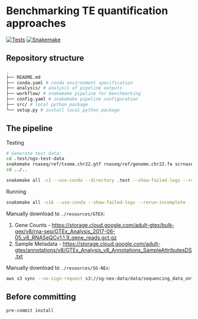 # Benchmarking TE quantification approaches

[![Tests](https://github.com/gage-lab/bulk_te_bench/actions/workflows/main.yaml/badge.svg)](https://github.com/gage-lab/bulk_te_bench/actions/workflows/main.yaml)
[![Snakemake](https://img.shields.io/badge/snakemake-≥7.32.0-brightgreen.svg)](https://snakemake.github.io)

## Repository structure

```bash
.
├── README.md
├── conda.yaml # conda environment specification
├── analysis/ # analysis of pipeline outputs
├── workflow/ # snakemake pipeline for benchmarking
├── config.yaml # snakemake pipeline configuration
├── src/ # local python package
└── setup.py # install local python package
```

## The pipeline

Testing

```bash
# Generate test data:
cd .test/ngs-test-data
snakemake rnaseq/ref/txome.chr22.gtf rnaseq/ref/genome.chr22.fa scrnaseq_10x_v3/ref/rmsk_chr22.out longrnaseq/a.chr22.fq.gz -c1 --use-conda
cd ../..

snakemake all -c1 --use-conda --directory .test --show-failed-logs --rerun-incomplete
```

Running

```bash
snakemake all -c16 --use-conda --show-failed-logs --rerun-incomplete
```

Manually download to `./resources/GTEX`:

1. Gene Counts - https://storage.cloud.google.com/adult-gtex/bulk-gex/v8/rna-seq/GTEx_Analysis_2017-06-05_v8_RNASeQCv1.1.9_gene_reads.gct.gz
2. Sample Metadata - https://storage.cloud.google.com/adult-gtex/annotations/v8/GTEx_Analysis_v8_Annotations_SampleAttributesDS.txt

Manually download to `./resources/SG-NEx`:

```bash
aws s3 sync --no-sign-request s3://sg-nex-data/data/sequencing_data_ont/fastq/ ./resources/SG-NEx
```

## Before committing

```bash
pre-commit install
```
